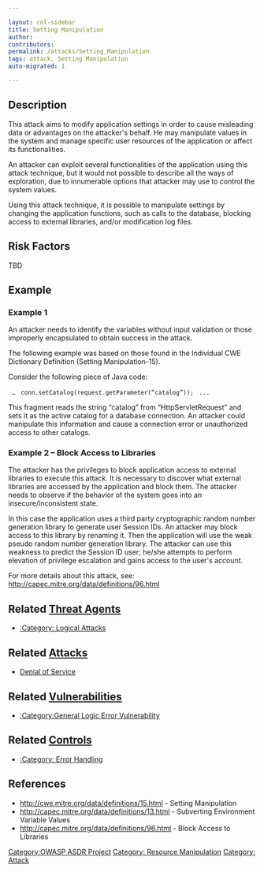 ```yaml
---

layout: col-sidebar
title: Setting Manipulation
author: 
contributors: 
permalink: /attacks/Setting_Manipulation
tags: attack, Setting Manipulation
auto-migrated: 1

---
```


## Description

This attack aims to modify application settings in order to cause
misleading data or advantages on the attacker's behalf. He may
manipulate values in the system and manage specific user resources of
the application or affect its functionalities.

An attacker can exploit several functionalities of the application using
this attack technique, but it would not possible to describe all the
ways of exploration, due to innumerable options that attacker may use to
control the system values.

Using this attack technique, it is possible to manipulate settings by
changing the application functions, such as calls to the database,
blocking access to external libraries, and/or modification log files.

## Risk Factors

TBD

## Example

### Example 1

An attacker needs to identify the variables without input validation or
those improperly encapsulated to obtain success in the attack.

The following example was based on those found in the Individual CWE
Dictionary Definition (Setting Manipulation-15).

Consider the following piece of Java code:

` …`
` conn.setCatalog(request.getParameter(“catalog”));`
` ...`

This fragment reads the string “catalog” from “HttpServletRequest” and
sets it as the active catalog for a database connection. An attacker
could manipulate this information and cause a connection error or
unauthorized access to other catalogs.

### Example 2 – Block Access to Libraries

The attacker has the privileges to block application access to external
libraries to execute this attack. It is necessary to discover what
external libraries are accessed by the application and block them. The
attacker needs to observe if the behavior of the system goes into an
insecure/inconsistent state.

In this case the application uses a third party cryptographic random
number generation library to generate user Session IDs. An attacker may
block access to this library by renaming it. Then the application will
use the weak pseudo random number generation library. The attacker can
use this weakness to predict the Session ID user; he/she attempts to
perform elevation of privilege escalation and gains access to the user's
account.

For more details about this attack, see:
<http://capec.mitre.org/data/definitions/96.html>

## Related [Threat Agents](Threat_Agents "wikilink")

  - [:Category: Logical Attacks](:Category:_Logical_Attacks "wikilink")

## Related [Attacks](Attacks "wikilink")

  - [Denial of Service](Denial_of_Service "wikilink")

## Related [Vulnerabilities](https://owasp.org/www-community/vulnerabilities/)

  - [:Category:General Logic Error
    Vulnerability](:Category:General_Logic_Error_Vulnerability "wikilink")

## Related [Controls](https://owasp.org/www-community/controls/)

  - [:Category: Error Handling](:Category:_Error_Handling "wikilink")

## References

  - <http://cwe.mitre.org/data/definitions/15.html> - Setting
    Manipulation
  - <http://capec.mitre.org/data/definitions/13.html> - Subverting
    Environment Variable Values
  - <http://capec.mitre.org/data/definitions/96.html> - Block Access to
    Libraries

[Category:OWASP ASDR Project](Category:OWASP_ASDR_Project "wikilink")
[Category: Resource
Manipulation](Category:_Resource_Manipulation "wikilink") [Category:
Attack](Category:_Attack "wikilink")